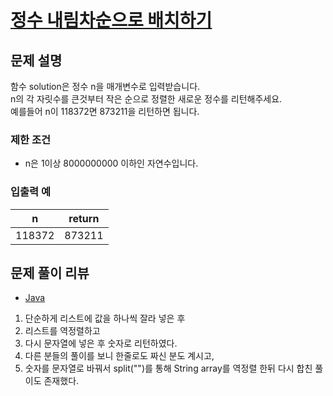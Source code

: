 # [정수 내림차순으로 배치하기](https://programmers.co.kr/learn/courses/30/lessons/12933)

## 문제 설명
함수 solution은 정수 n을 매개변수로 입력받습니다.  
n의 각 자릿수를 큰것부터 작은 순으로 정렬한 새로운 정수를 리턴해주세요.  
예를들어 n이 118372면 873211을 리턴하면 됩니다.

### 제한 조건
- n은 1이상 8000000000 이하인 자연수입니다.

### 입출력 예
|n|return|
|---|---|
|118372|873211|

## 문제 풀이 리뷰
- [Java](./solution.java)
1. 단순하게 리스트에 값을 하나씩 잘라 넣은 후
2. 리스트를 역정렬하고
3. 다시 문자열에 넣은 후 숫자로 리턴하였다.
4. 다른 분들의 풀이를 보니 한줄로도 짜신 분도 계시고,
5. 숫자를 문자열로 바꿔서 split("")를 통해 String array를 역정렬 한뒤 다시 합친 풀이도 존재했다.